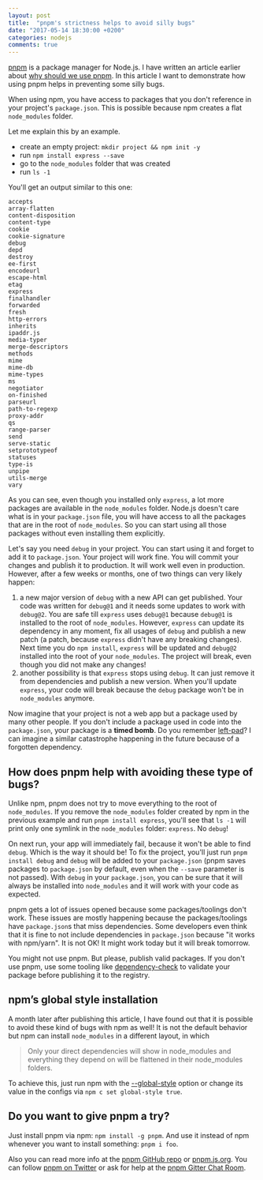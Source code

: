 ```yaml
---
layout: post
title:  "pnpm's strictness helps to avoid silly bugs"
date: "2017-05-14 18:30:00 +0200"
categories: nodejs
comments: true
---
```


[pnpm](https://github.com/pnpm/pnpm) is a package manager for Node.js.
I have written an article earlier about [why should we use pnpm](/nodejs/why-should-we-use-pnpm.html).
In this article I want to demonstrate how using pnpm helps in preventing some silly bugs.

When using npm, you have access to packages that you don't reference in your project's `package.json`.
This is possible because npm creates a flat `node_modules` folder.

Let me explain this by an example.

* create an empty project: `mkdir project && npm init -y`
* run `npm install express --save`
* go to the `node_modules` folder that was created
* run `ls -1`

You'll get an output similar to this one:

```
accepts
array-flatten
content-disposition
content-type
cookie
cookie-signature
debug
depd
destroy
ee-first
encodeurl
escape-html
etag
express
finalhandler
forwarded
fresh
http-errors
inherits
ipaddr.js
media-typer
merge-descriptors
methods
mime
mime-db
mime-types
ms
negotiator
on-finished
parseurl
path-to-regexp
proxy-addr
qs
range-parser
send
serve-static
setprototypeof
statuses
type-is
unpipe
utils-merge
vary
```

As you can see, even though you installed only `express`, a lot more packages are available in
the `node_modules` folder. Node.js doesn't care what is in your `package.json` file,
you will have access to all the packages that are in the root of `node_modules`. So you can start
using all those packages without even installing them explicitly.

Let's say you need `debug` in your project. You can start using it and forget to add it to `package.json`.
Your project will work fine. You will commit your changes and publish it to production. It will work well
even in production. However, after a few weeks or months, one of two things can very likely happen:

1. a new major version of `debug` with a new API can get published. Your code was written
for `debug@1` and it needs some updates to work with `debug@2`. You are safe till `express` uses `debug@1`
because `debug@1` is installed to the root of `node_modules`. However, `express` can update its
dependency in any moment, fix all usages of `debug` and publish a new patch (a patch, because `express` didn't
have any breaking changes). Next time you do `npm install`, `express` will be updated and `debug@2` installed
into the root of your `node_modules`. The project will break, even though you did not make any changes!
1. another possibility is that `express` stops using `debug`. It can just remove it from dependencies
and publish a new version. When you'll update `express`, your code will break because the `debug` package
won't be in `node_modules` anymore.

Now imagine that your project is not a web app but a package used by many other people. If you don't
include a package used in code into the `package.json`, your package is a **timed bomb**. Do you remember [left-pad](https://www.theregister.co.uk/2016/03/23/npm_left_pad_chaos/)? I can imagine a similar catastrophe
happening in the future because of a forgotten dependency.

## How does pnpm help with avoiding these type of bugs?

Unlike npm, pnpm does not try to move everything to the root of `node_modules`. If you remove the `node_modules`
folder created by npm in the previous example and run `pnpm install express`, you'll see that `ls -1` will print
only one symlink in the `node_modules` folder: `express`. No `debug`!

On next run, your app will immediately fail, because it won't be able to find `debug`. Which is the way it should be!
To fix the project, you'll just run `pnpm install debug` and `debug` will be added to your `package.json` (pnpm saves packages
to `package.json` by default, even when the `--save` parameter is not passed). With `debug` in your `package.json`, you
can be sure that it will always be installed into `node_modules` and it will work with your code as expected.

pnpm gets a lot of issues opened because some packages/toolings don't work.
These issues are mostly happening because the packages/toolings have `package.json`s that miss dependencies.
Some developers even think that it is fine to not include dependencies in `package.json`
because "it works with npm/yarn". It is not OK! It might work today but it will break tomorrow.

You might not use pnpm. But please, publish valid packages. If you don't use pnpm, use some tooling
like [dependency-check](https://www.npmjs.com/package/dependency-check) to validate your package
before publishing it to the registry.

## npm’s global style installation

A month later after publishing this article, I have found out that it is possible to avoid these kind of bugs with npm as well! It is not the default behavior but npm can install `node_modules` in a different layout, in which

> Only your direct dependencies will show in node_modules and everything they depend on will be flattened in their node_modules folders.

To achieve this, just run npm with the [--global-style](https://docs.npmjs.com/misc/config#global-style) option or change its value in the configs via `npm c set global-style true`.

## Do you want to give pnpm a try?

Just install pnpm via npm: `npm install -g pnpm`. And use it instead of npm whenever you want to install something: `pnpm i foo`.

Also you can read more info at the [pnpm GitHub repo](https://github.com/pnpm/pnpm) or [pnpm.js.org](https://pnpm.js.org/).
You can follow [pnpm on Twitter](https://twitter.com/pnpmjs) or ask for help at the [pnpm Gitter Chat Room](https://gitter.im/pnpm/pnpm).
